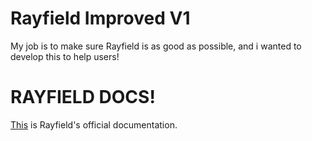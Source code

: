# Rayfield Improved V1

My job is to make sure Rayfield is as good as possible, and i wanted to develop this to help users!

# RAYFIELD DOCS!

[This](https://docs.sirius.menu/rayfield) is Rayfield's official documentation.
